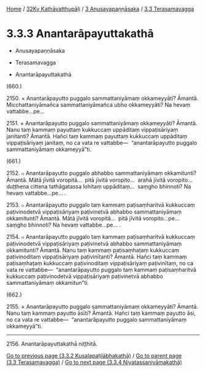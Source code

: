 
[Home](/) / [32Kv Kathāvatthupāḷi](../...md) / [3 Anusayapaṇṇāsaka](...md) / [3.3 Terasamavagga](../32Kv/3/3.3.md)

# 3.3.3 Anantarāpayuttakathā

* Anusayapaṇṇāsaka

* Terasamavagga

* Anantarāpayuttakathā

(660.)

2150\. × Anantarāpayutto puggalo sammattaniyāmaṃ okkameyyāti? Āmantā. Micchattaniyāmañca sammattaniyāmañca ubho okkameyyāti? Na hevaṃ vattabbe…pe…

2151\. × Anantarāpayutto puggalo sammattaniyāmaṃ okkameyyāti? Āmantā. Nanu taṃ kammaṃ payuttaṃ kukkuccaṃ uppāditaṃ vippaṭisāriyaṃ janitanti? Āmantā. Hañci taṃ kammaṃ payuttaṃ kukkuccaṃ uppāditaṃ vippaṭisāriyaṃ janitaṃ, no ca vata re vattabbe—  “anantarāpayutto puggalo sammattaniyāmaṃ okkameyyā”ti.

(661.)

2152\. ๐ Anantarāpayutto puggalo abhabbo sammattaniyāmaṃ okkamitunti? Āmantā. Mātā jīvitā voropitā…  pitā jīvitā voropito…  arahā jīvitā voropito…  duṭṭhena cittena tathāgatassa lohitaṃ uppāditaṃ…  saṃgho bhinnoti? Na hevaṃ vattabbe…pe… .

2153\. ๐ Anantarāpayutto puggalo taṃ kammaṃ paṭisaṃharitvā kukkuccaṃ paṭivinodetvā vippaṭisāriyaṃ paṭivinetvā abhabbo sammattaniyāmaṃ okkamitunti? Āmantā. Mātā jīvitā voropitā…  pitā jīvitā voropito…pe…  saṃgho bhinnoti? Na hevaṃ vattabbe…pe… .

2154\. ๐ Anantarāpayutto puggalo taṃ kammaṃ paṭisaṃharitvā kukkuccaṃ paṭivinodetvā vippaṭisāriyaṃ paṭivinetvā abhabbo sammattaniyāmaṃ okkamitunti? Āmantā. Nanu taṃ kammaṃ paṭisaṃhaṭaṃ kukkuccaṃ paṭivinoditaṃ vippaṭisāriyaṃ paṭivinītanti? Āmantā. Hañci taṃ kammaṃ paṭisaṃhaṭaṃ kukkuccaṃ paṭivinoditaṃ vippaṭisāriyaṃ paṭivinītaṃ, no ca vata re vattabbe—  “anantarāpayutto puggalo taṃ kammaṃ paṭisaṃharitvā kukkuccaṃ paṭivinodetvā vippaṭisāriyaṃ paṭivinetvā abhabbo sammattaniyāmaṃ okkamitun”ti.

(662.)

2155\. × Anantarāpayutto puggalo sammattaniyāmaṃ okkameyyāti? Āmantā. Nanu taṃ kammaṃ payutto āsīti? Āmantā. Hañci taṃ kammaṃ payutto āsi, no ca vata re vattabbe—  “anantarāpayutto puggalo sammattaniyāmaṃ okkameyyā”ti.

---

2156\. Anantarāpayuttakathā niṭṭhitā.



[Go to previous page (3.3.2 Kusalapaṭilābhakathā)](3.3.2.md) / [Go to parent page (3.3 Terasamavagga)](../32Kv/3/3.3.md) / [Go to next page (3.3.4 Niyatassaniyāmakathā)](3.3.4.md)


